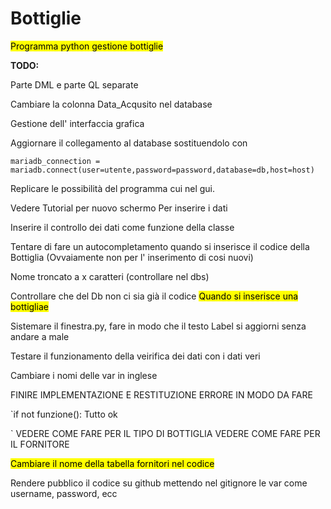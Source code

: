 # Bottiglie

<mark>Programma python gestione bottiglie</mark>

**TODO:**

Parte DML e parte QL separate

Cambiare la colonna Data_Acqusito nel database

Gestione dell' interfaccia grafica

Aggiornare il collegamento al database sostituendolo con

```
mariadb_connection = mariadb.connect(user=utente,password=password,database=db,host=host)
```

Replicare le possibilità del programma cui nel gui.

Vedere Tutorial per nuovo schermo Per inserire i dati

Inserire il controllo dei dati come funzione della classe

Tentare di fare un autocompletamento quando si inserisce il codice della Bottiglia (Ovvaiamente non per l' inserimento di cosi nuovi)

Nome troncato a x caratteri (controllare nel dbs)

Controllare che del Db non ci sia già il codice <mark>Quando si inserisce una bottigliae </mark>

Sistemare il finestra.py, fare in modo che il testo Label si aggiorni senza andare a male

Testare il funzionamento della veirifica dei dati con i dati veri

Cambiare i nomi delle var in inglese

FINIRE IMPLEMENTAZIONE E RESTITUZIONE ERRORE IN MODO DA FARE

`if not funzione(): Tutto ok

`
VEDERE COME FARE PER IL TIPO DI BOTTIGLIA
VEDERE COME FARE PER IL FORNITORE

<mark>Cambiare il nome della tabella fornitori nel codice</mark>

Rendere pubblico il codice su github mettendo nel gitignore le var come username, password, ecc
